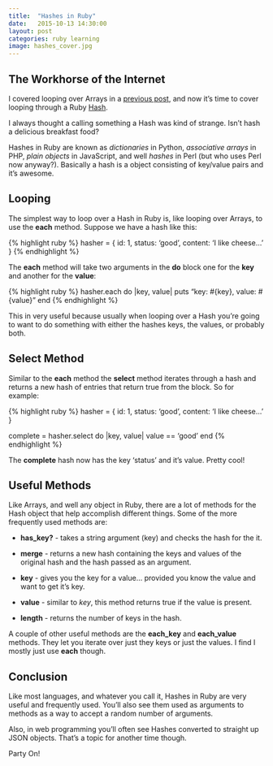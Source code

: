 ```yaml
---
title:  "Hashes in Ruby"
date:   2015-10-13 14:30:00
layout: post
categories: ruby learning
image: hashes_cover.jpg
---
```


##  The Workhorse of the Internet

I covered looping over Arrays in a  [previous post](http://devblog.boonecommunitynetwork.com/ruby-loops/), and now it’s time to cover looping through a Ruby [Hash](http://ruby-doc.org/core-2.2.0/Hash.html).

I always thought a calling something a Hash was kind of strange.  Isn’t hash a delicious breakfast food?

Hashes in Ruby are known as *dictionaries* in Python, *associative arrays* in PHP, *plain objects* in JavaScript, and well *hashes* in Perl (but who uses Perl now anyway?).  Basically a hash is a object consisting of key/value pairs and it’s awesome.

<!--more-->

## Looping

The simplest way to loop over a Hash in Ruby is, like looping over Arrays, to use the **each** method.  Suppose we have a hash like this:

{% highlight ruby %}
hasher = {
  id: 1,
  status: ‘good’,
  content: ‘I like cheese…’
}
{% endhighlight %}

The **each** method will take two arguments in the **do** block one for the **key** and another for the **value**:

{% highlight ruby %}
hasher.each do |key, value|
  puts “key: #{key}, value: #{value}”
end
{% endhighlight %}

This in very useful because usually when looping over a Hash you’re going to want to do something with either the hashes keys, the values, or probably both.

## Select Method

Similar to the **each** method the **select** method iterates through a hash and returns a new hash of entries that return true from the block.  So for example:

{% highlight ruby %}
hasher = {
  id: 1,
  status: ‘good’,
  content: ‘I like cheese…’
}

complete = hasher.select do |key, value|
  value == ‘good’
end
{% endhighlight %}

The **complete** hash now has the key ‘status’ and it’s value.  Pretty cool!

## Useful Methods

Like Arrays, and well any object in Ruby, there are a lot of methods for the Hash object that help accomplish different things.  Some of the more frequently used methods are:

* **has_key?** - takes a string argument (key) and checks the hash for the it.

* **merge** - returns a new hash containing the keys and values of the original hash and the hash passed as an argument.

* **key** - gives you the key for a value… provided you know the value and want to get it’s key.

* **value** - similar to *key*, this method returns true if the value is present.

* **length** - returns the number of keys in the hash.

A couple of other useful methods are the **each_key** and **each_value** methods.  They let you iterate over just they keys or just the values.  I find I mostly just use **each** though.

## Conclusion

Like most languages, and whatever you call it, Hashes in Ruby are very useful and frequently used.  You’ll also see them used as arguments to methods as a way to accept a random number of arguments.  

Also, in web programming you’ll often see Hashes converted to straight up JSON objects.  That’s a topic for another time though.

Party On!
